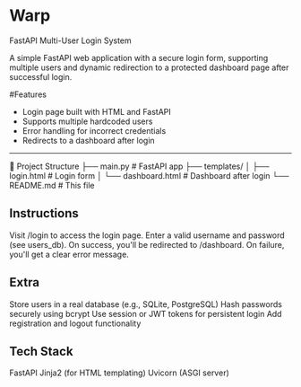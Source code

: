 # Warp
FastAPI Multi-User Login System

A simple FastAPI web application with a secure login form, supporting multiple users and dynamic redirection to a protected dashboard page after successful login.

#Features
- Login page built with HTML and FastAPI
- Supports multiple hardcoded users
- Error handling for incorrect credentials
- Redirects to a dashboard after login

---
📁 Project Structure
├── main.py # FastAPI app
├── templates/
│ ├── login.html # Login form
│ └── dashboard.html # Dashboard after login
└── README.md # This file

## Instructions
Visit /login to access the login page.
Enter a valid username and password (see users_db).
On success, you'll be redirected to /dashboard.
On failure, you'll get a clear error message.

## Extra
Store users in a real database (e.g., SQLite, PostgreSQL)
Hash passwords securely using bcrypt
Use session or JWT tokens for persistent login
Add registration and logout functionality

## Tech Stack
FastAPI
Jinja2 (for HTML templating)
Uvicorn (ASGI server)
